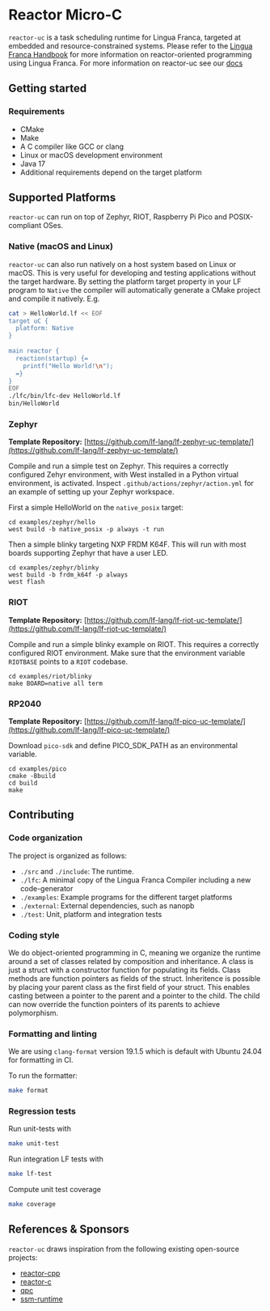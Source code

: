 Reactor Micro-C 
====================

`reactor-uc` is a task scheduling runtime for Lingua Franca, targeted at embedded and resource-constrained systems. Please refer to the
[Lingua Franca Handbook](https://www.lf-lang.org/docs/) for more information on reactor-oriented programming using Lingua Franca. For more
information on reactor-uc see our [docs](https://www.lf-lang.org/reactor-uc/)


## Getting started

### Requirements
- CMake
- Make
- A C compiler like GCC or clang
- Linux or macOS development environment
- Java 17
- Additional requirements depend on the target platform

## Supported Platforms
`reactor-uc` can run on top of Zephyr, RIOT, Raspberry Pi Pico and POSIX-compliant OSes.

### Native (macOS and Linux)
`reactor-uc` can also run natively on a host system based on Linux or macOS. This is very useful for developing and testing applications
without the target hardware. By setting the platform target property in your LF program to `Native` the compiler will automatically generate 
a CMake project and compile it natively. E.g.

```sh
cat > HelloWorld.lf << EOF
target uC {
  platform: Native
}
 
main reactor {
  reaction(startup) {=
    printf("Hello World!\n");
  =}
}
EOF
./lfc/bin/lfc-dev HelloWorld.lf
bin/HelloWorld
```


### Zephyr

**Template Repository:** [https://github.com/lf-lang/lf-zephyr-uc-template/](https://github.com/lf-lang/lf-zephyr-uc-template/)

Compile and run a simple test on Zephyr. This requires a correctly configured
Zehyr environment, with West installed in a Python virtual environment, is
activated. Inspect `.github/actions/zephyr/action.yml` for an example of setting up your Zephyr workspace. 

First a simple HelloWorld on the `native_posix` target:
```shell
cd examples/zephyr/hello
west build -b native_posix -p always -t run
```

Then a simple blinky targeting NXP FRDM K64F. This will run with most boards supporting Zephyr that have a user LED.
```shell
cd examples/zephyr/blinky
west build -b frdm_k64f -p always
west flash
```
### RIOT 

**Template Repository:** [https://github.com/lf-lang/lf-riot-uc-template/](https://github.com/lf-lang/lf-riot-uc-template/)

Compile and run a simple blinky example on RIOT.
This requires a correctly configured RIOT environment.
Make sure that the environment variable `RIOTBASE` points to a `RIOT` codebase.

```shell
cd examples/riot/blinky
make BOARD=native all term
```

### RP2040

**Template Repository:** [https://github.com/lf-lang/lf-pico-uc-template/](https://github.com/lf-lang/lf-pico-uc-template/)

Download `pico-sdk` and define PICO_SDK_PATH as an environmental variable.

```shell
cd examples/pico
cmake -Bbuild
cd build
make
```

## Contributing

### Code organization
The project is organized as follows:
- `./src` and `./include`: The runtime.
- `./lfc`: A minimal copy of the Lingua Franca Compiler including a new code-generator
- `./examples`: Example programs for the different target platforms
- `./external`: External dependencies, such as nanopb
- `./test`: Unit, platform and integration tests

### Coding style
We do object-oriented programming in C, meaning we organize the runtime around a set of classes related by composition and inheritance. A class is just a struct with
a constructor function for populating its fields. Class methods are function pointers as fields of the struct. Inheritence is possible by placing your parent class
as the first field of your struct. This enables casting between a pointer to the parent and a pointer to the child. The child can now override the function pointers
of its parents to achieve polymorphism.

### Formatting and linting
We are using `clang-format` version 19.1.5 which is default with Ubuntu 24.04 for formatting in CI.

To run the formatter:
```sh
make format
```


### Regression tests
Run unit-tests with
```sh
make unit-test
```

Run integration LF tests with
```sh
make lf-test
```

Compute unit test coverage
```sh
make coverage
```

## References & Sponsors

`reactor-uc` draws inspiration from the following existing open-source projects:

- [reactor-cpp](https://github.com/lf-lang/reactor-cpp)
- [reactor-c](https://github.com/lf-lang/reactor-c)
- [qpc](https://github.com/QuantumLeaps/qpc)
- [ssm-runtime](https://github.com/ssm-lang/ssm-runtime)

